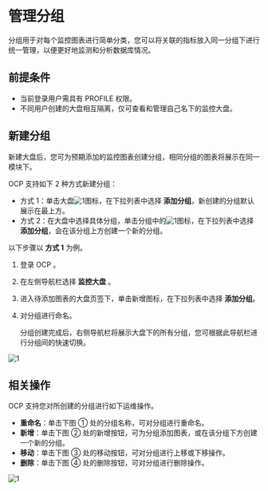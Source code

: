 # 管理分组

分组用于对每个监控图表进行简单分类，您可以将关联的指标放入同一分组下进行统一管理，以便更好地监测和分析数据库情况。

## 前提条件

* 当前登录用户需具有 PROFILE 权限。
* 不同用户创建的大盘相互隔离，仅可查看和管理自己名下的监控大盘。

## 新建分组

新建大盘后，您可为预期添加的监控图表创建分组，相同分组的图表将展示在同一模块下。

OCP 支持如下 2 种方式新建分组：

* 方式 1：单击大盘![1](https://obbusiness-private.oss-cn-shanghai.aliyuncs.com/doc/img/ocp/422/%E5%A4%A7%E7%9B%98%E6%96%B0%E5%A2%9E%E5%9B%BE%E8%A1%A8.png)图标，在下拉列表中选择 **添加分组**，新创建的分组默认展示在最上方。
* 方式 2：在大盘中选择具体分组，单击分组中的![1](https://obbusiness-private.oss-cn-shanghai.aliyuncs.com/doc/img/ocp/422/%E5%88%86%E7%BB%84%E6%96%B0%E5%A2%9E%E5%9B%BE%E8%A1%A8.png)图标，在下拉列表中选择 **添加分组**，会在该分组上方创建一个新的分组。

以下步骤以 **方式 1** 为例。

1. 登录 OCP 。

2. 在左侧导航栏选择 **监控大盘** 。

3. 进入待添加图表的大盘页签下，单击新增图标，在下拉列表中选择 **添加分组**。
4. 对分组进行命名。

    分组创建完成后，右侧导航栏将展示大盘下的所有分组，您可根据此导航栏进行分组间的快速切换。

![1](https://obbusiness-private.oss-cn-shanghai.aliyuncs.com/doc/img/ocp/422/%E6%B7%BB%E5%8A%A0%E5%88%86%E7%BB%84.png)

## 相关操作

OCP 支持您对所创建的分组进行如下运维操作。

* **重命名**：单击下图 ① 处的分组名称，可对分组进行重命名。
* **新增**：单击下图 ② 处的新增按钮，可为分组添加图表，或在该分组下方创建一个新的分组。
* **移动**：单击下图 ③ 处的移动按钮，可对分组进行上移或下移操作。
* **删除**：单击下图 ④ 处的删除按钮，可对分组进行删除操作。

![1](https://obbusiness-private.oss-cn-shanghai.aliyuncs.com/doc/img/ocp/422/%E7%BC%96%E8%BE%91%E5%88%86%E7%BB%84.png)
